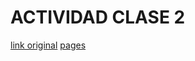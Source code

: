# ACTIVIDAD CLASE 2

[link original](https://www.tycsports.com/liga-profesional-de-futbol/rosario-central-holan-di-maria-mercado-de-pases-fichajes-id652558.html)
[pages](https://mateosforza.github.io/D.A.W/)
